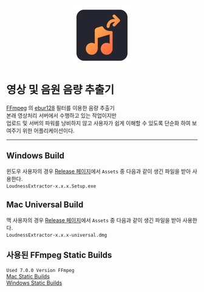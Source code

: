 <p align="center">
  <img src="https://github.com/SimDaeSoo/LoudnessExtractor/blob/main/src/resources/icons/icon.png" alt="logo" height="160px"/>
</p>

# 영상 및 음원 음량 추출기
[FFmpeg](https://ffmpeg.org/) 의 [ebur128](https://ffmpeg.org/ffmpeg-filters.html#ebur128-1) 필터를 이용한 음량 추출기  
본래 영상처리 서버에서 수행하고 있는 작업이지만  
업로드 및 서버의 파워를 낭비하지 않고 사용자가 쉽게 이해할 수 있도록 단순화 하여 보여주기 위한 어플리케이션이다.

---

## Windows Build
윈도우 사용자의 경우 [Release 페이지](https://github.com/SimDaeSoo/LoudnessExtractor/releases)에서 `Assets` 중 다음과 같이 생긴 파일을 받아 사용한다.  
`LoudnessExtractor-x.x.x.Setup.exe`

## Mac Universal Build
맥 사용자의 경우 [Release 페이지](https://github.com/SimDaeSoo/LoudnessExtractor/releases)에서 `Assets` 중 다음과 같이 생긴 파일을 받아 사용한다.  
`LoudnessExtractor-x.x.x-universal.dmg`

## 사용된 FFmpeg Static Builds
`Used 7.0.0 Version FFmpeg`  
[Mac Static Builds](https://evermeet.cx/ffmpeg/)  
[Windows Static Builds](https://www.gyan.dev/ffmpeg/builds/)  
